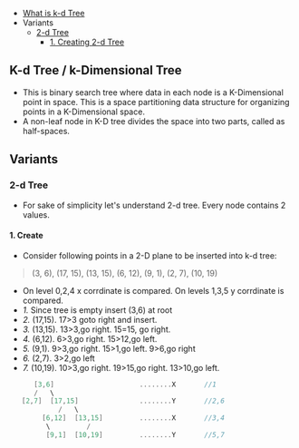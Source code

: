 - [What is k-d Tree](#what)
- Variants
  - [2-d Tree](2d)
    - [1. Creating 2-d Tree](#create)

<a name=what></a>
## K-d Tree / k-Dimensional Tree
- This is binary search tree where data in each node is a K-Dimensional point in space. This is a space partitioning data structure for organizing points in a K-Dimensional space.
- A non-leaf node in K-D tree divides the space into two parts, called as half-spaces.

## Variants
<a name=2d></a>
### 2-d Tree
- For sake of simplicity let's understand 2-d tree. Every node contains 2 values.

<a name=create></a>
#### 1. Create
- Consider following points in a 2-D plane to be inserted into k-d tree:
> (3, 6), (17, 15), (13, 15), (6, 12), (9, 1), (2, 7), (10, 19)
- On level 0,2,4 x corrdinate is compared. On levels 1,3,5 y corrdinate is compared.
- _1._ Since tree is empty insert (3,6) at root
- _2._ (17,15). 17>3 goto right and insert.
- _3._ (13,15). 13>3,go right. 15=15, go right.
- _4._ (6,12). 6>3,go right. 15>12,go left.
- _5._ (9,1). 9>3,go right. 15>1,go left. 9>6,go right
- _6._ (2,7). 3>2,go left
- _7._ (10,19). 10>3,go right. 19>15,go right. 13>10,go left.
```c
      [3,6]                     ........X       //1
      /   \
   [2,7]  [17,15]               ........Y       //2,6
            /   \
        [6,12]  [13,15]         ........X       //3,4
         \         /
         [9,1]  [10,19]         ........Y       //5,7
```
